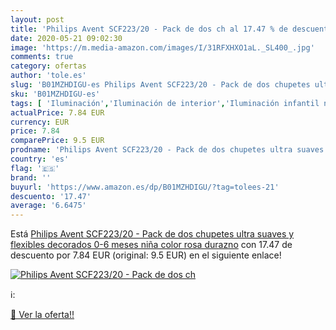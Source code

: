 ```yaml
---
layout: post
title: 'Philips Avent SCF223/20 - Pack de dos ch al 17.47 % de descuento'
date: 2020-05-21 09:02:30
image: 'https://m.media-amazon.com/images/I/31RFXHXO1aL._SL400_.jpg'
comments: true
category: ofertas
author: 'tole.es'
slug: 'B01MZHDIGU-es Philips Avent SCF223/20 - Pack de dos chupetes ultra...'
sku: 'B01MZHDIGU-es'
tags: [ 'Iluminación','Iluminación de interior','Iluminación infantil nocturna','Lámparas e iluminación infantil','avent','chupetes', ]
actualPrice: 7.84 EUR
currency: EUR
price: 7.84
comparePrice: 9.5 EUR
prodname: 'Philips Avent SCF223/20 - Pack de dos chupetes ultra suaves y flexibles  decorados  0-6 meses  niña  color rosa durazno'
country: 'es'
flag: '🇪🇸'
brand: ''
buyurl: 'https://www.amazon.es/dp/B01MZHDIGU/?tag=tolees-21'
descuento: '17.47'
average: '6.6475'
---
```


Está [Philips Avent SCF223/20 - Pack de dos chupetes ultra suaves y flexibles  decorados  0-6 meses  niña  color rosa durazno](https://www.amazon.es/dp/B01MZHDIGU/?tag=tolees-21) con 17.47 de descuento por 7.84 EUR (original: 9.5 EUR) en el siguiente enlace!

[![Philips Avent SCF223/20 - Pack de dos ch](https://m.media-amazon.com/images/I/31RFXHXO1aL._SL400_.jpg)](https://www.amazon.es/dp/B01MZHDIGU/?tag=tolees-21)

ℹ️:


[🛒 Ver la oferta!!](https://www.amazon.es/dp/B01MZHDIGU/?tag=tolees-21)
